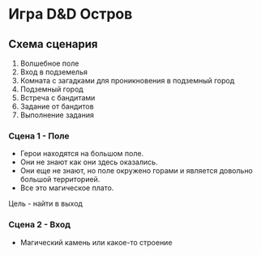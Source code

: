 # Игра D&D Остров

## Схема сценария
1. Волшебное поле
2. Вход в подземелья
3. Комната с загадками для проникновения в подземный город
4. Подземный город
5. Встреча с бандитами
6. Задание от бандитов
7. Выполнение задания

### Сцена 1 - Поле
* Герои находятся на большом поле.
* Они не знают как они здесь оказались. 
* Они еще не знают, но поле окружено горами и является довольно большой территорией.
* Все это магическое плато.

Цель - найти в выход

### Сцена 2 - Вход
* Магический камень или какое-то строение

### 



